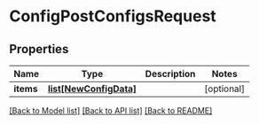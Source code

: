 # ConfigPostConfigsRequest


## Properties
Name | Type | Description | Notes
------------ | ------------- | ------------- | -------------
**items** | [**list[NewConfigData]**](NewConfigData.md) |  | [optional] 

[[Back to Model list]](../README.md#documentation-for-models) [[Back to API list]](../README.md#documentation-for-api-endpoints) [[Back to README]](../README.md)


